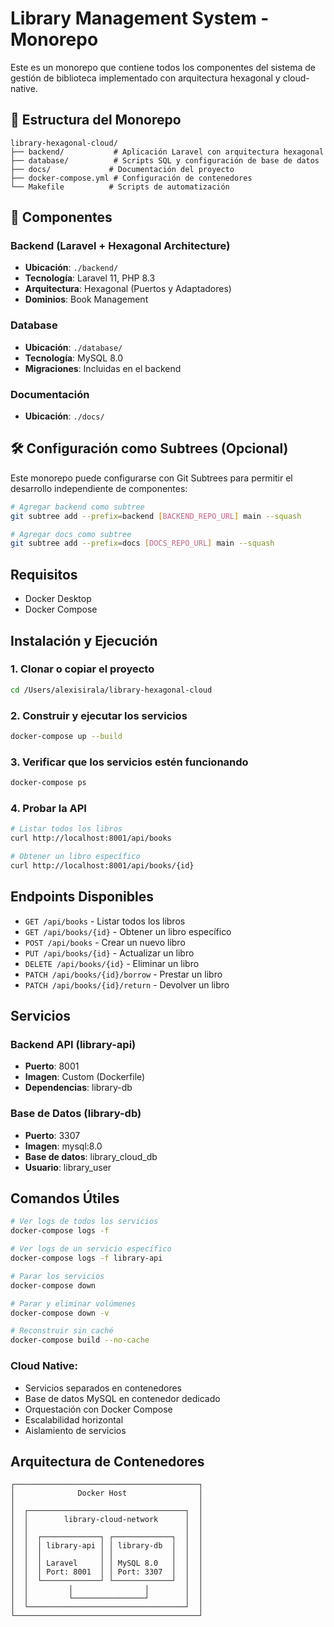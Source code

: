 # Library Management System - Monorepo

Este es un monorepo que contiene todos los componentes del sistema de gestión de biblioteca implementado con arquitectura hexagonal y cloud-native.

## 📁 Estructura del Monorepo

```
library-hexagonal-cloud/
├── backend/           # Aplicación Laravel con arquitectura hexagonal
├── database/          # Scripts SQL y configuración de base de datos
├── docs/             # Documentación del proyecto
├── docker-compose.yml # Configuración de contenedores
└── Makefile          # Scripts de automatización
```

## 🚀 Componentes

### Backend (Laravel + Hexagonal Architecture)
- **Ubicación**: `./backend/`
- **Tecnología**: Laravel 11, PHP 8.3
- **Arquitectura**: Hexagonal (Puertos y Adaptadores)
- **Dominios**: Book Management

### Database
- **Ubicación**: `./database/`
- **Tecnología**: MySQL 8.0
- **Migraciones**: Incluidas en el backend

### Documentación
- **Ubicación**: `./docs/`

## 🛠️ Configuración como Subtrees (Opcional)

Este monorepo puede configurarse con Git Subtrees para permitir el desarrollo independiente de componentes:

```bash
# Agregar backend como subtree
git subtree add --prefix=backend [BACKEND_REPO_URL] main --squash

# Agregar docs como subtree  
git subtree add --prefix=docs [DOCS_REPO_URL] main --squash
```

## Requisitos

- Docker Desktop
- Docker Compose

## Instalación y Ejecución

### 1. Clonar o copiar el proyecto
```bash
cd /Users/alexisirala/library-hexagonal-cloud
```

### 2. Construir y ejecutar los servicios
```bash
docker-compose up --build
```

### 3. Verificar que los servicios estén funcionando
```bash
docker-compose ps
```

### 4. Probar la API
```bash
# Listar todos los libros
curl http://localhost:8001/api/books

# Obtener un libro específico
curl http://localhost:8001/api/books/{id}
```

## Endpoints Disponibles

- `GET /api/books` - Listar todos los libros
- `GET /api/books/{id}` - Obtener un libro específico
- `POST /api/books` - Crear un nuevo libro
- `PUT /api/books/{id}` - Actualizar un libro
- `DELETE /api/books/{id}` - Eliminar un libro
- `PATCH /api/books/{id}/borrow` - Prestar un libro
- `PATCH /api/books/{id}/return` - Devolver un libro

## Servicios

### Backend API (library-api)
- **Puerto**: 8001
- **Imagen**: Custom (Dockerfile)
- **Dependencias**: library-db

### Base de Datos (library-db)
- **Puerto**: 3307
- **Imagen**: mysql:8.0
- **Base de datos**: library_cloud_db
- **Usuario**: library_user

## Comandos Útiles

```bash
# Ver logs de todos los servicios
docker-compose logs -f

# Ver logs de un servicio específico
docker-compose logs -f library-api

# Parar los servicios
docker-compose down

# Parar y eliminar volúmenes
docker-compose down -v

# Reconstruir sin caché
docker-compose build --no-cache
```

### Cloud Native:
- Servicios separados en contenedores
- Base de datos MySQL en contenedor dedicado
- Orquestación con Docker Compose
- Escalabilidad horizontal
- Aislamiento de servicios

## Arquitectura de Contenedores

```
┌─────────────────────────────────────────┐
│              Docker Host                │
│                                         │
│  ┌───────────────────────────────────┐  │
│  │        library-cloud-network      │  │
│  │                                   │  │
│  │  ┌─────────────┐ ┌─────────────┐  │  │
│  │  │ library-api │ │ library-db  │  │  │
│  │  │             │ │             │  │  │
│  │  │ Laravel     │ │ MySQL 8.0   │  │  │
│  │  │ Port: 8001  │ │ Port: 3307  │  │  │
│  │  └─────────────┘ └─────────────┘  │  │
│  │         │                │        │  │
│  │         └────────────────┘        │  │
│  └───────────────────────────────────┘  │
└─────────────────────────────────────────┘
```
